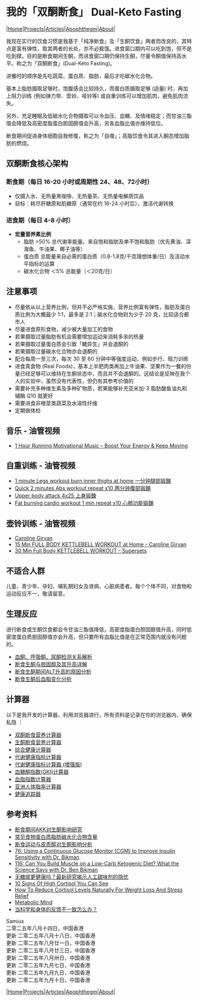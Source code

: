 # 我的「双酮断食」 Dual-Keto Fasting

|[Home](/README.md)|[Projects](/projects.md)|[Articles](/articles.md)|[Apophthegm](/apophthegm.md)|[About](/about.md)|

我现在实行的饮食习惯是我基于「纯净断食」及「生酮饮食」两者而改良的，其特点是富有弹性，取其两者的长处，亦不必捱饿。进食窗口期内可以吃到饱，但不是吃到撑。目的是断食期间生酮，而进食窗口期仍保持生酮，尽量令酮值保持高水平。称之为「双酮断食」(Dual-Keto Fasting)。

进餐时的顺序是先吃蔬菜、蛋白质、脂肪，最后才吃碳水化合物。

基本上脂肪摄取足够时，饱腹感会比较持久，而蛋白质摄取足够 (适量) 时，再加上阻力训练 (例如弹力带、壶铃、哑铃等) 或自重训练可以增加肌肉，避免肌肉流失。

另外，充足睡眠及低碳水化合物摄取可以令血压、血糖、及情绪稳定；而甘油三酯值会降低及高密度脂蛋白胆固醇值会升高，另各血脂比值亦维持低位。

断食期间促进身体细胞自我修復，称之为「自噬」；高脂饮食令其进入酮态增加脂肪的燃烧。    

##  **双酮断食核心架构**

###  **断食期**（每日 16-20 小时或周期性 24、48、72小时）      
   - 仅摄入水、无热量黑咖啡、无热量茶、无热量电解质饮品      
   - 目标：耗尽肝糖原和肌糖原（通常在约 16-24 小时后），激活代谢转换      

###  **进食期**（每日 4-8 小时）  
   - **宏量营养素比例**       
     - 脂肪 >50% 总代谢率能量。来自饱和脂肪及单不饱和脂肪（优先黄油、深海鱼、牛油果、椰子油等）  
     - 蛋白质 总能量来自必需的蛋白质（0.8-1.8克/千克理想体重/日）及活动水平指标的运算      
     - 碳水化合物 ＜5% 总能量（＜20克/日）  

## 注意事项

   - 尽量依从以上营养比例，但并不必严格实施，营养比例富有弹性，脂肪及蛋白质比例为大概最少 1:1，最多是 2:1；碳水化合物则为少于 20 克，比较适合都市人        
   - 尽量进食原形食物，减少被大量加工的食物  
   - 若果摄取过量脂肪有机会需要增加运动来消耗多余的热量      
   - 若果摄取过量蛋白质会引致「糖异生」并会退酮的        
   - 若果摄取过量碳水化合物亦会退酮的         
   - 配合每周一至三次，每次 30 至 60 分钟中等强度运动，例如步行、阻力训练    
   - 进食真食物 (Real Foods)，基本上半肥肉类再加上牛油果、坚果作为一餐的份量已经足够可以维持在生酮状态中，而且并不会退酮的。这结论是反映在我个人的实验中，虽然没有代表性，但仍有其参考价值的    
   - 需要补充多种维生素及多种矿物质，若果能够补充亚米加-3 脂肪酸鱼油丸和辅酶 Q10 就更好    
   - 需要进食非根莖类蔬菜及水溶性纤维        
   - 定期做体检        

##  **音乐 - 油管视频**

- [1 Hour Running Motivational Music – Boost Your Energy & Keep Moving](https://www.youtube.com/watch?v=DV7lpXCaU2Y)       

##  **自重训练 - 油管视频**

- [1 minute Legs workout burn inner thighs at home 一分钟腿部锻鍊](https://www.youtube.com/shorts/QDRuLDIKhrM)     
- [Quick 2 minutes Abs workout repeat x10 两分钟腹部锻鍊](https://www.youtube.com/shorts/sojkTZTgrlw)     
- [Upper body attack 4x25 上身锻鍊](https://www.youtube.com/shorts/T-p4yeA4u7s)     
- [Fat burning cardio workout 1 min repeat x10 心肺功能锻鍊](https://www.youtube.com/shorts/bUqdH9JQM64)     

##  **壶铃训练 - 油管视频**

- [Caroline Girvan](https://www.youtube.com/@CarolineGirvan)          
- [15 Min FULL BODY KETTLEBELL WORKOUT at Home - Caroline Girvan](https://www.youtube.com/watch?v=VCcar3MA07w)        
- [30 Min Full Body KETTLEBELL WORKOUT - Supersets](https://www.youtube.com/watch?v=9LIAhxQHmak)

## 不适合人群

儿童、青少年、孕妇、哺乳期妇女及肾病、心脏病患者。每个个体不同，对食物和运动反应不一，敬请留意。      

## 生理反应

进行断食或生酮饮食都会令甘油三酯值降低，高密度脂蛋白胆固醇值升高，同时低密度蛋白质胆固醇值亦会升高，但只要所有血脂比值是在正常范围内就没有问题的。    

- [血酮、呼吸酮、尿酮检测关系解析](/ketones_level.md)        
- [断食生酮与胆固醇及其升高详解](/fasting_tc_high.md)    
- [断食生酮期间ALT升高的原因分析](/fasting_alt_high.md)    
- [断食生酮后血脂变化分析](/blood_report.md)    

## 计算器

以下是我开发的计算器，利用浏览器进行，所有资料是记录在你的浏览器内，确保私隐 ：

- [双酮断食营养计算器](/dual_keto_fasting_calculator.html)     
- [生酮断食营养计算器](/keto_fasting_calculator.html)    
- [综合健康计算器](/all-in-one_calculator.html)    
- [代谢健康指标计算器](/metabolism_index_calculator.html)    
- [代谢健康指标计算器 (增强版)](/metabolism_index_calculator_plus.html)
- [血糖酮指数(GKI)计算器](/gki_calculator.html)     
- [血脂指数计算器](/blood_lipids_calculator.html)    
- [亚洲人体脂率计算器](/body_fat_calculator.html)    
- [健康追踪器](/health_tracker.html)    

## 参考资料

- [断食期间AKK对生酮影响研究](/fasting_akk_02.md)    
- [常见食物蛋白质脂肪碳水化合物含量](/foods_protein.md)        
- [断食运动与皮质醇对生酮影响分析](/fasting_workout.md)       
- [76: Using a Continuous Glucose Monitor (CGM) to Improve Insulin Sensitivity with Dr. Bikman](https://www.youtube.com/watch?v=QCqMmXrf2B8)    
- [116: Can You Build Muscle on a Low-Carb Ketogenic Diet? What the Science Says with Dr. Ben Bikman](https://www.youtube.com/watch?v=-CBH-R7DJ0o)        
- [无糖就更健康吗？最新研究揭示人工甜味剂的隐忧](https://mp.weixin.qq.com/s/d-Ex0nIECk7HcHe1BGotwA)      
- [10 Signs Of High Cortisol You Can See](https://www.youtube.com/watch?v=DWnZciwyqqI)        
- [How To Reduce Cortisol Levels Naturally For Weight Loss And Stress Relief](https://www.youtube.com/watch?v=sI7m6qhGWi0)      
- [Metabolic Mind](https://www.youtube.com/@metabolicmind)       
- [当科学和身体的反馈不一致怎么办？](https://mp.weixin.qq.com/s/7HM1lYtjsmArBjlsOir11A)       

Samiux    
二零二五年八月十四日，中国香港     
更新 二零二五年八月十八日，中国香港    
更新 二零二五年八月廿一日，中国香港     
更新 二零二五年八月廿三日，中国香港     
更新 二零二五年八月卅日，中国香港     
更新 二零二五年九月七日，中国香港        
更新 二零二五年九月九日，中国香港     
更新 二零二五年九月十日，中国香港     

 |[Home](/README.md)|[Projects](/projects.md)|[Articles](/articles.md)|[Apophthegm](/apophthegm.md)|[About](/about.md)|
